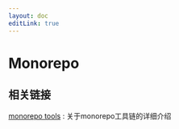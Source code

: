 ```yaml
---
layout: doc
editLink: true
---
```


# Monorepo







## 相关链接

[monorepo tools]( https://monorepo.tools/) : 关于monorepo工具链的详细介绍
